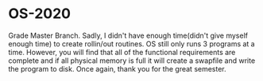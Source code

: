 # OS-2020
Grade Master Branch. Sadly, I didn't have enough time(didn't give myself enough time) to create rollin/out routines. OS still only runs 3 programs at a time. However, you will find that all of the functional requirements are complete and if all physical memory is full it will create a swapfile and write the program to disk. Once again, thank you for the great semester.
